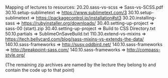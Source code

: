 

Mapping of lectures to resources:
20.20.sass-vs-scss      => Sass-vs-SCSS.pdf
30.10.setup-sublimetext => https://www.sublimetext.com/3
30.10.setup-sublimetext => https://packagecontrol.io/installation#st3
30.20.installing-sass   => https://rubyinstaller.org/downloads/
30.40.setting-up-project => sass-00 (start).zip
30.40.setting-up-project => Build to CSS Directory.txt
50.10.partials          => SublimeOnSaveBuild.txt
110.30.extend-vs-mixins => https://tech.bellycard.com/blog/sass-mixins-vs-extends-the-data/
140.10.sass-frameworks  => http://susy.oddbird.net/
140.10.sass-frameworks  => http://breakpoint-sass.com/
140.10.sass-frameworks  => http://compass-style.org/



(The remaining zip archives are named by the lecture they belong to and
contain the code up to that point)
